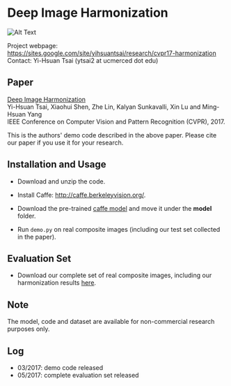 # Deep Image Harmonization

![Alt Text](https://dl.dropboxusercontent.com/u/73240677/CVPR17/before_after.gif) 

Project webpage: https://sites.google.com/site/yihsuantsai/research/cvpr17-harmonization <br />
Contact: Yi-Hsuan Tsai (ytsai2 at ucmerced dot edu)

## Paper
[Deep Image Harmonization](https://arxiv.org/abs/1703.00069) <br />
Yi-Hsuan Tsai, Xiaohui Shen, Zhe Lin, Kalyan Sunkavalli, Xin Lu and Ming-Hsuan Yang <br />
IEEE Conference on Computer Vision and Pattern Recognition (CVPR), 2017.

This is the authors' demo code described in the above paper. Please cite our paper if you use it for your research.

## Installation and Usage
* Download and unzip the code.

* Install Caffe: http://caffe.berkeleyvision.org/.

* Download the pre-trained [caffe model](https://dl.dropboxusercontent.com/u/73240677/CVPR17/harmonize_iter_200000.caffemodel) and move it under the **model** folder.

* Run `demo.py` on real composite images (including our test set collected in the paper).

## Evaluation Set
* Download our complete set of real composite images, including our harmonization results [here](https://dl.dropboxusercontent.com/u/73240677/CVPR17/real_data.zip).

## Note
The model, code and dataset are available for non-commercial research purposes only.

## Log
* 03/2017: demo code released
* 05/2017: complete evaluation set released


